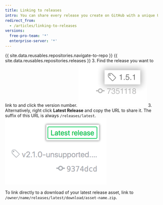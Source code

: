 ```yaml
---
title: Linking to releases
intro: You can share every release you create on GitHub with a unique URL.
redirect_from:
  - /articles/linking-to-releases
versions:
  free-pro-team: '*'
  enterprise-server: '*'
---
```


{{ site.data.reusables.repositories.navigate-to-repo }}
{{ site.data.reusables.repositories.releases }}
3. Find the release you want to link to and click the version number.
   ![Releases tag information](/assets/images/help/releases/release_tag_name.png)
3. Alternatively, right click **Latest Release** and copy the URL to share it. The suffix of this URL is always `/releases/latest`.
   ![Latest release tag](/assets/images/help/releases/release_latest_release_tag.png)

To link directly to a download of your latest release asset, link to `/owner/name/releases/latest/download/asset-name.zip`.
